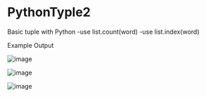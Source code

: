 # PythonTyple2
Basic tuple with Python
-use list.count(word)
-use list.index(word)

Example Output


![image](https://user-images.githubusercontent.com/97081479/174945773-2631cd3e-8446-4cc5-948a-cce44927c66b.png)

![image](https://user-images.githubusercontent.com/97081479/174945830-9b7b49cf-3065-4e9f-bfdf-437ea3574cb4.png)

![image](https://user-images.githubusercontent.com/97081479/174945872-b0d2c55f-f0cb-4bce-b826-a0a17e2d6913.png)
